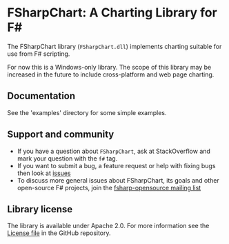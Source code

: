 # FSharpChart: A Charting Library for F#

The FSharpChart library (`FSharpChart.dll`) implements charting suitable for use from F# scripting.

For now this is a Windows-only library. The scope of this library may be increased in the 
future to include cross-platform and web page charting.

## Documentation 

See the 'examples' directory for some simple examples.

## Support and community

 - If you have a question about `FSharpChart`, ask at StackOverflow and mark your question with the `f#` tag. 
 - If you want to submit a bug, a feature request or help with fixing bugs then look at [issues](https://github.com/fsharp/FSharp.Chart/issues) 
 - To discuss more general issues about FSharpChart, its goals and other open-source F# projects, join the [fsharp-opensource mailing list](http://groups.google.com/group/fsharp-opensource)

## Library license

The library is available under Apache 2.0. For more information see the [License file][1] in the GitHub repository.

 [1]: https://github.com/fsharp/FSharp.Chart/blob/master/LICENSE.md
